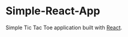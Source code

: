 # Simple-React-App
Simple Tic Tac Toe application built with <a href="https://reactjs.org/tutorial/tutorial.html">React</a>.
